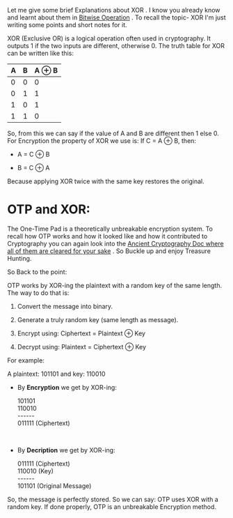 Let me give some brief Explanations about XOR . I know you already know and learnt about them in [Bitwise Operation](https://github.com/KraKEn-bit/Cryptography/blob/main/Ciphers/Bitwise_Operations.md) . To recall the topic- XOR I'm just writing some points and short notes for it.


XOR (Exclusive OR) is a logical operation often used in cryptography. It outputs 1 if the two inputs are different, otherwise 0. The truth table for XOR can be written like this:

| A | B | A ⊕ B |
| - | - | ----- |
| 0 | 0 | 0     |
| 0 | 1 | 1     |
| 1 | 0 | 1     |
| 1 | 1 | 0     |


So, from this we can say if the value of A and B are different then 1 else 0. For Encryption the property of XOR we use is:
If C = A ⊕ B, then:

  - A = C ⊕ B

  - B = C ⊕ A

Because applying XOR twice with the same key restores the original.

# **OTP and XOR:**

The One-Time Pad is a theoretically unbreakable encryption system. To recall how OTP works and how it looked like and how it contributed to Cryptography you can again look into the [Ancient Cryptography Doc where all of them are cleared for your sake](https://github.com/KraKEn-bit/Cryptography/blob/main/Ancient_Cryptography/README.md) . So Buckle up and enjoy Treasure Hunting. <br>

So Back to the point: 

OTP works by XOR-ing the plaintext with a random key of the same length.<br>
The way to do that is: <br>

  1) Convert the message into binary.

  2) Generate a truly random key (same length as message).

  3) Encrypt using: Ciphertext = Plaintext ⊕ Key

  4) Decrypt using: Plaintext = Ciphertext ⊕ Key

For example:

A plaintext: 101101 and key: 110010

- By **Encryption** we get by XOR-ing:

  101101<br>
  110010<br>
  ------<br>
  011111   (Ciphertext)

<br>

- By **Decription** we get by XOR-ing:

  011111 (Ciphertext)<br>
  110010 (Key)<br>
  ------<br>
  101101 (Original Message)

So, the message is perfectly stored. So we can say: OTP uses XOR with a random key. If done properly, OTP is an unbreakable Encryption method.

